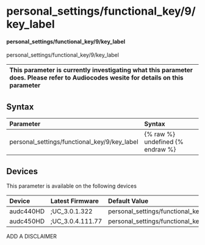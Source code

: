 ﻿---
description: personal_settings/functional_key/9/key_label
search: false
---

# personal_settings/functional_key/9/key_label

#### personal_settings/functional_key/9/key_label

personal_settings/functional_key/9/key_label


| This parameter is currently investigating what this parameter does. Please refer to Audiocodes wesite for details on this parameter | 
| :--- |

## Syntax
| Parameter | Syntax |
| :--- | :--- |
|personal_settings/functional_key/9/key_label | {% raw %} undefined {% endraw %}|

## Devices
This parameter is available on the following devices

| Device | Latest Firmware | Default Value |
|:---|:---|:---|
| audc440HD | ;UC_3.0.1.322 | personal_settings/functional_key/9/key_label= 
| audc450HD | ;UC_3.0.4.111.77 | personal_settings/functional_key/9/key_label= 

ADD A DISCLAIMER
